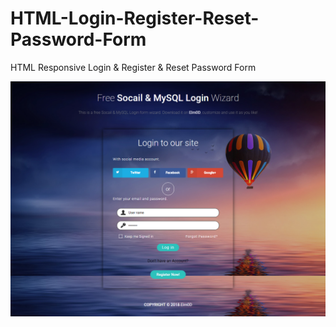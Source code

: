 # HTML-Login-Register-Reset-Password-Form
HTML Responsive Login &amp; Register &amp; Reset Password Form

![alt tag](https://github.com/Elm0D/HTML-Login-Register-Reset-Password-Form/blob/master/screencapture.png)
